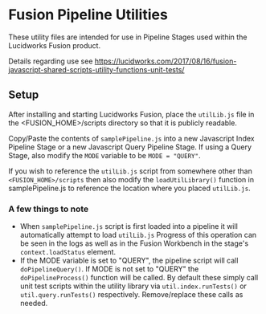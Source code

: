 # Fusion Pipeline Utilities
These utility files are intended for use in Pipeline Stages used within the Lucidworks Fusion product. 

Details regarding use see https://lucidworks.com/2017/08/16/fusion-javascript-shared-scripts-utility-functions-unit-tests/

## Setup
After installing and starting Lucidworks Fusion, place the `utilLib.js` file in the <FUSION_HOME>/scripts directory so that it is publicly readable.

Copy/Paste the contents of `samplePipeline.js` into a new Javascript Index Pipeline Stage or a new Javascript Query Pipeline Stage.  If using a Query Stage, also modify the `MODE` variable to be `MODE = "QUERY"`.

If you wish to reference the `utilLib.js` script from somewhere other than `<FUSION_HOME>/scripts` then also modify the `loadUtilLibrary()` function in samplePipeline.js to reference the location where you placed `utilLib.js`.

### A few things to note

* When `samplePipeline.js` script is first loaded into a pipeline it will automatically attempt to load `utilLib.js`  Progress of this operation can be seen in the logs as well as in the Fusion Workbench in the stage's `context.loadStatus` element.
* If the MODE variable is set to "QUERY", the pipeline script will call `doPipelineQuery()`.  If MODE is not set to "QUERY" the `doPipelineProcess()` function will be called.  By default these simply call unit test scripts within the utility library via `util.index.runTests()` or `util.query.runTests()` respectively.  Remove/replace these calls as needed.